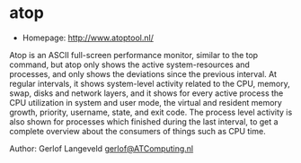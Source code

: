 # atop

* Homepage: http://www.atoptool.nl/

Atop is an ASCII full-screen performance monitor, similar to the top
 command, but atop only shows the active system-resources and processes,
 and only shows the deviations since the previous interval.  At regular
 intervals, it shows system-level activity related to the CPU, memory,
 swap, disks and network layers, and it shows for every active process the
 CPU utilization in system and user mode, the virtual and resident memory
 growth, priority, username, state, and exit code. The process level
 activity is also shown for processes which finished during the last
 interval, to get a complete overview about the consumers of things such as
 CPU time.

  Author: Gerlof Langeveld <gerlof@ATComputing.nl>
